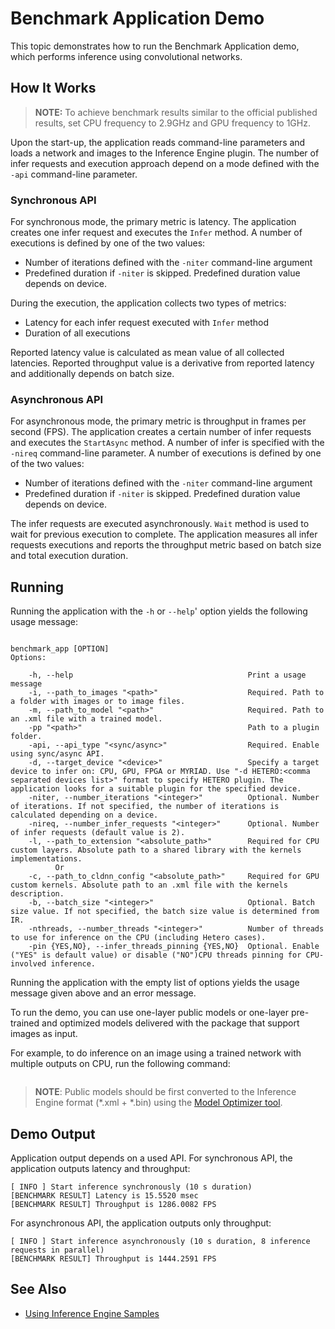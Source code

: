 # Benchmark Application Demo

This topic demonstrates how to run the Benchmark Application demo, which performs inference using convolutional networks.

## How It Works

> **NOTE:** To achieve benchmark results similar to the official published results, set CPU frequency to 2.9GHz and GPU frequency to 1GHz.

Upon the start-up, the application reads command-line parameters and loads a network and images to the Inference Engine plugin. The number of infer requests and execution approach depend on a mode defined with the `-api` command-line parameter.


### Synchronous API
For synchronous mode, the primary metric is latency. The application creates one infer request and executes the `Infer` method. A number of executions is defined by one of the two values:
* Number of iterations defined with the `-niter` command-line argument
* Predefined duration if `-niter` is skipped. Predefined duration value depends on device.

During the execution, the application collects two types of metrics:
* Latency for each infer request executed with `Infer` method
* Duration of all executions

Reported latency value is calculated as mean value of all collected latencies. Reported throughput value is a derivative from reported latency and additionally depends on batch size.

### Asynchronous API
For asynchronous mode, the primary metric is throughput in frames per second (FPS). The application creates a certain number of infer requests and executes the `StartAsync` method. A number of infer is specified with the `-nireq` command-line parameter. A number of executions is defined by one of the two values:
* Number of iterations defined with the `-niter` command-line argument
* Predefined duration if `-niter` is skipped. Predefined duration value depends on device.

The infer requests are executed asynchronously. `Wait` method is used to wait for previous execution to complete. The application measures all infer requests executions and reports the throughput metric based on batch size and total execution duration.

## Running

Running the application with the `-h` or `--help`' option yields the following usage message:
```python3 benchmark_app.py -h

benchmark_app [OPTION]
Options:

    -h, --help                                       Print a usage message
    -i, --path_to_images "<path>"                    Required. Path to a folder with images or to image files.
    -m, --path_to_model "<path>"                     Required. Path to an .xml file with a trained model.
    -pp "<path>"                                     Path to a plugin folder.
    -api, --api_type "<sync/async>"                  Required. Enable using sync/async API.
    -d, --target_device "<device>"                   Specify a target device to infer on: CPU, GPU, FPGA or MYRIAD. Use "-d HETERO:<comma separated devices list>" format to specify HETERO plugin. The application looks for a suitable plugin for the specified device.
    -niter, --number_iterations "<integer>"          Optional. Number of iterations. If not specified, the number of iterations is calculated depending on a device.
    -nireq, --number_infer_requests "<integer>"      Optional. Number of infer requests (default value is 2).
    -l, --path_to_extension "<absolute_path>"        Required for CPU custom layers. Absolute path to a shared library with the kernels implementations.
          Or
    -c, --path_to_cldnn_config "<absolute_path>"     Required for GPU custom kernels. Absolute path to an .xml file with the kernels description.
    -b, --batch_size "<integer>"                     Optional. Batch size value. If not specified, the batch size value is determined from IR.
    -nthreads, --number_threads "<integer>"          Number of threads to use for inference on the CPU (including Hetero cases).
    -pin {YES,NO}, --infer_threads_pinning {YES,NO}  Optional. Enable ("YES" is default value) or disable ("NO")CPU threads pinning for CPU-involved inference.
```

Running the application with the empty list of options yields the usage message given above and an error message.

To run the demo, you can use one-layer public models or one-layer pre-trained and optimized models delivered with the package that support images as input.

For example, to do inference on an image using a trained network with multiple outputs on CPU, run the following command:

```python3 benchmark_app.py -i <path_to_image>/inputImage.bmp -m <path_to_model>/multiple-output.xml -d CPU
```

> **NOTE**: Public models should be first converted to the Inference Engine format (\*.xml + \*.bin) using the [Model Optimizer tool](./docs/MO_DG/Deep_Learning_Model_Optimizer_DevGuide.md).

## Demo Output

Application output depends on a used API. For synchronous API, the application outputs latency and throughput:
```
[ INFO ] Start inference synchronously (10 s duration)
[BENCHMARK RESULT] Latency is 15.5520 msec
[BENCHMARK RESULT] Throughput is 1286.0082 FPS
```

For asynchronous API, the application outputs only throughput:
```
[ INFO ] Start inference asynchronously (10 s duration, 8 inference requests in parallel)
[BENCHMARK RESULT] Throughput is 1444.2591 FPS
```

## See Also
* [Using Inference Engine Samples](./docs/IE_DG/Samples_Overview.md)
